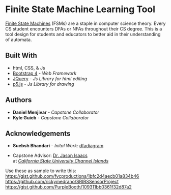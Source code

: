 # Finite State Machine Learning Tool  
[Finite State Machines](https://brilliant.org/wiki/finite-state-machines/) (FSMs) are a staple in computer science theory. Every CS student encounters DFAs or NFAs throughout their CS degree. This is a tool design for students and educators to better aid in their understanding of automata. 

## Built With
* html, CSS, & Js
* [Bootstrap 4](https://getbootstrap.com) - *Web Framework*
* [JQuery](https://jquery.com) - *Js Library for html editing*  
* [p5.js](https://p5js.org) - *Js Library for drawing*


## Authors
* **Daniel Menjivar** - *Capstone Collaborator* 
* **Kyle Guieb** -  *Capstone Collaborator*   

## Acknowledgements
* **Suebsh Bhandari** - *Inital Work:* [dfadiagram](https://dfadiagram.herokuapp.com)  

* Capstone Advisor: [Dr. Jason Isaacs](http://isaacs.cs.csuci.edu/index.html)  
at [*California State University Channel Islands*](https://www.csuci.edu)  




Use these as sample to write this:
https://gist.github.com/fvcproductions/1bfc2d4aecb01a834b46
https://github.com/rickymedrano/SRIRSSensorProject 
https://gist.github.com/PurpleBooth/109311bb0361f32d87a2